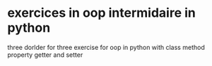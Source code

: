 # exercices in oop intermidaire in python
three dorlder for three exercise for oop in python
with class method property getter and setter
